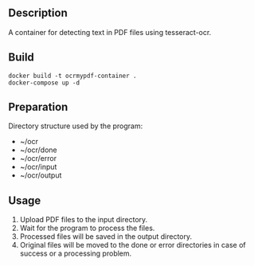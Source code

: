 ## Description
A container for detecting text in PDF files using tesseract-ocr.
## Build
```
docker build -t ocrmypdf-container .
docker-compose up -d
```
## Preparation
Directory structure used by the program:
- ~/ocr
- ~/ocr/done
- ~/ocr/error
- ~/ocr/input
- ~/ocr/output
## Usage
1. Upload PDF files to the input directory.
2. Wait for the program to process the files.
3. Processed files will be saved in the output directory.
4. Original files will be moved to the done or error directories in case of success or a processing problem.
